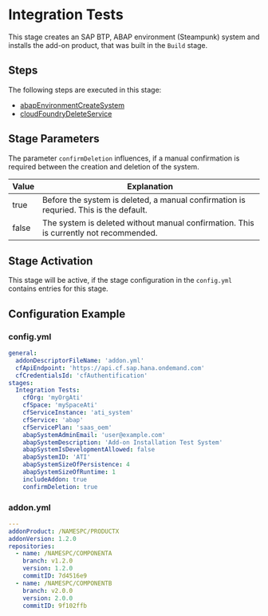 # Integration Tests

This stage creates an SAP BTP, ABAP environment (Steampunk) system and installs the add-on product, that was built in the `Build` stage.

## Steps

The following steps are executed in this stage:

- [abapEnvironmentCreateSystem](../../../steps/abapEnvironmentCreateSystem.md)
- [cloudFoundryDeleteService](../../../steps/cloudFoundryDeleteService.md)

## Stage Parameters

The parameter `confirmDeletion` influences, if a manual confirmation is required between the creation and deletion of the system.

| Value | Explanation |
| --- | --- |
| true | Before the system is deleted, a manual confirmation is requried. This is the default. |
| false | The system is deleted without manual confirmation. This is currently not recommended. |

## Stage Activation

This stage will be active, if the stage configuration in the `config.yml` contains entries for this stage.

## Configuration Example

### config.yml

```yaml
general:
  addonDescriptorFileName: 'addon.yml'
  cfApiEndpoint: 'https://api.cf.sap.hana.ondemand.com'
  cfCredentialsId: 'cfAuthentification'
stages:
  Integration Tests:
    cfOrg: 'myOrgAti'
    cfSpace: 'mySpaceAti'
    cfServiceInstance: 'ati_system'
    cfService: 'abap'
    cfServicePlan: 'saas_oem'
    abapSystemAdminEmail: 'user@example.com'
    abapSystemDescription: 'Add-on Installation Test System'
    abapSystemIsDevelopmentAllowed: false
    abapSystemID: 'ATI'
    abapSystemSizeOfPersistence: 4
    abapSystemSizeOfRuntime: 1
    includeAddon: true
    confirmDeletion: true
```

### addon.yml

```YAML
---
addonProduct: /NAMESPC/PRODUCTX
addonVersion: 1.2.0
repositories:
  - name: /NAMESPC/COMPONENTA
    branch: v1.2.0
    version: 1.2.0
    commitID: 7d4516e9
  - name: /NAMESPC/COMPONENTB
    branch: v2.0.0
    version: 2.0.0
    commitID: 9f102ffb
```
